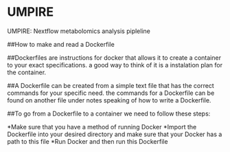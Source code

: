 # UMPIRE
UMPIRE: Nextflow metabolomics analysis pipleline 

##How to make and read a Dockerfile

##Dockerfiles are instructions for docker that allows it to create a container to your exact specifications. a good way to think of it is a instalation plan for the container.

##A Dockerfile can be created from a simple text file that has the correct commands for your specific need. the commands for a Dockerfile can be found on another file under notes speaking of how to write a Dockerfile.

##To go from a Dockerfile to a container we need to follow these steps:

*Make sure that you have a method of running Docker 
*Import the Dockerfile into your desired directory and make sure that your Docker has a path to this file 
*Run Docker and then run this Dockerfile 
